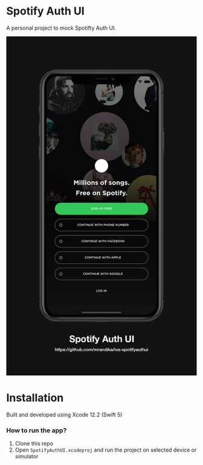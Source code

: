 # Spotify Auth UI
A personal project to mock Spotifty Auth UI.

![Boarding](https://raw.githubusercontent.com/mrandika/ios-spotifyauthui/main/status-spotifyauthui.png)

# Installation

Built and developed using Xcode 12.2 (Swift 5)

### How to run the app?

1. Clone this repo
2. Open `SpotifyAuthUI.xcodeproj` and run the project on selected device or simulator
